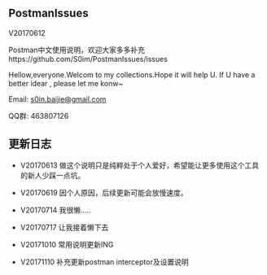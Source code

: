 ## PostmanIssues

V20170612

Postman中文使用说明，欢迎大家多多补充https://github.com/S0im/PostmanIssues/issues


Hellow,everyone.Welcom to my collections.Hope it will help U. If U have a better idear , please let me konw~

Email:  s0in.baijie@gmail.com

QQ群: 463807126


## 更新日志

- V20170613
做这个说明只是纯粹处于个人爱好，希望能让更多使用这个工具的新人少踩一点坑。


- V20170619
因个人原因，后续更新可能会放慢速度。

- V20170714
我很懒.....

- V20170717
让我接着懒下去

- V20171010
常用说明更新ING

- V20171110
补充更新postman interceptor及设置说明
